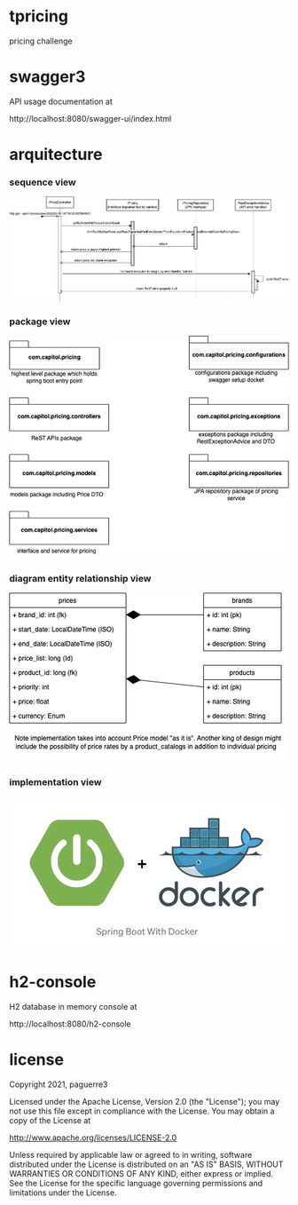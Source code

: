 # tpricing
pricing challenge

# swagger3
API usage documentation at

http://localhost:8080/swagger-ui/index.html




# arquitecture
### sequence view
![Screenshot](https://github.com/paguerre3/tpricing/blob/main/design/seq-diagram.png?raw=true)

### package view
![Screenshot](https://github.com/paguerre3/tpricing/blob/main/design/pckge-diagram.png?raw=true)

### diagram entity relationship view
![Screenshot](https://github.com/paguerre3/tpricing/blob/main/design/der-diagram.png?raw=true)

### implementation view
![Screenshot](https://github.com/paguerre3/tpricing/blob/main/design/impl-img.png?raw=true)





# h2-console
H2 database in memory console at

http://localhost:8080/h2-console




# license
Copyright 2021, paguerre3

Licensed under the Apache License, Version 2.0 (the "License"); you may not use
this file except in compliance with the License. You may obtain a copy of the
License at

http://www.apache.org/licenses/LICENSE-2.0

Unless required by applicable law or agreed to in writing, software distributed
under the License is distributed on an "AS IS" BASIS, WITHOUT WARRANTIES OR
CONDITIONS OF ANY KIND, either express or implied. See the License for the
specific language governing permissions and limitations under the License.
